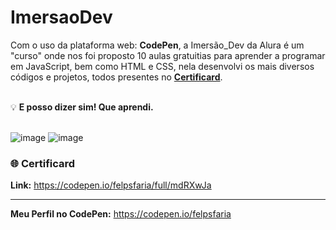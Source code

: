 # ImersaoDev 
Com o uso da plataforma web: **CodePen**, a Imersão_Dev da Alura é um "curso" onde nos foi proposto 10 aulas gratuitias para aprender a programar em JavaScript, bem como HTML e CSS, nela desenvolvi os mais diversos códigos e projetos, todos presentes no **[Certificard](https://github.com/PhatomFatec/Helena/tree/main/Sprint%2001)**.

<br> 💡 **E posso dizer sim! Que aprendi.** <br><br>


![image](https://user-images.githubusercontent.com/80851038/120408082-af2af880-c324-11eb-942a-dd46e147956b.png)
![image](https://user-images.githubusercontent.com/80851038/120408964-683e0280-c326-11eb-97d8-1674e3b2dee3.png)


### 🌐 Certificard
**Link:** https://codepen.io/felpsfaria/full/mdRXwJa

---

**Meu Perfil no CodePen:** https://codepen.io/felpsfaria
